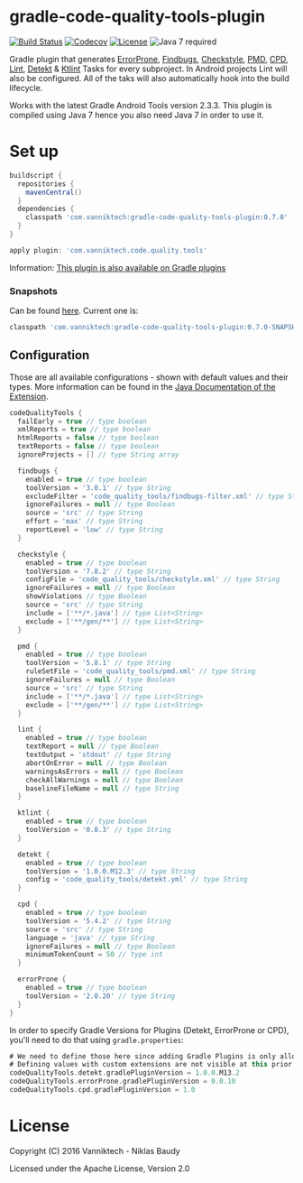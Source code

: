 # gradle-code-quality-tools-plugin

[![Build Status](https://travis-ci.org/vanniktech/gradle-code-quality-tools-plugin.svg?branch=master)](https://travis-ci.org/vanniktech/gradle-code-quality-tools-plugin?branch=master)
[![Codecov](https://codecov.io/github/vanniktech/gradle-code-quality-tools-plugin/coverage.svg?branch=master)](https://codecov.io/github/vanniktech/gradle-code-quality-tools-plugin?branch=master)
[![License](http://img.shields.io/:license-apache-blue.svg)](http://www.apache.org/licenses/LICENSE-2.0.html)
![Java 7 required](https://img.shields.io/badge/java-7-brightgreen.svg)

Gradle plugin that generates [ErrorProne](http://errorprone.info/), [Findbugs](http://findbugs.sourceforge.net/), [Checkstyle](http://checkstyle.sourceforge.net/), [PMD](https://pmd.github.io/), [CPD](https://pmd.github.io/pmd-5.8.0/usage/cpd-usage.html), [Lint](https://developer.android.com/studio/write/lint.html), [Detekt](https://github.com/arturbosch/detekt) & [Ktlint](https://github.com/shyiko/ktlint) Tasks for every subproject. In Android projects Lint will also be configured. All of the taks will also automatically hook into the build lifecycle.

Works with the latest Gradle Android Tools version 2.3.3. This plugin is compiled using Java 7 hence you also need Java 7 in order to use it.

# Set up

```groovy
buildscript {
  repositories {
    mavenCentral()
  }
  dependencies {
    classpath 'com.vanniktech:gradle-code-quality-tools-plugin:0.7.0'
  }
}

apply plugin: 'com.vanniktech.code.quality.tools'
```

Information: [This plugin is also available on Gradle plugins](https://plugins.gradle.org/plugin/com.vanniktech.code.quality.tools)

### Snapshots

Can be found [here](https://oss.sonatype.org/#nexus-search;quick~gradle-code-quality-tools-plugin). Current one is:

```groovy
classpath 'com.vanniktech:gradle-code-quality-tools-plugin:0.7.0-SNAPSHOT'
```

## Configuration

Those are all available configurations - shown with default values and their types. More information can be found in the [Java Documentation of the Extension](src/main/groovy/com/vanniktech/code/quality/tools/CodeQualityToolsPluginExtension.groovy).

```groovy
codeQualityTools {
  failEarly = true // type boolean
  xmlReports = true // type boolean
  htmlReports = false // type boolean
  textReports = false // type boolean
  ignoreProjects = [] // type String array

  findbugs {
    enabled = true // type boolean
    toolVersion = '3.0.1' // type String
    excludeFilter = 'code_quality_tools/findbugs-filter.xml' // type String
    ignoreFailures = null // type Boolean
    source = 'src' // type String
    effort = 'max' // type String
    reportLevel = 'low' // type String
  }

  checkstyle {
    enabled = true // type boolean
    toolVersion = '7.8.2' // type String
    configFile = 'code_quality_tools/checkstyle.xml' // type String
    ignoreFailures = null // type Boolean
    showViolations // type Boolean
    source = 'src' // type String
    include = ['**/*.java'] // type List<String>
    exclude = ['**/gen/**'] // type List<String>
  }

  pmd {
    enabled = true // type boolean
    toolVersion = '5.8.1' // type String
    ruleSetFile = 'code_quality_tools/pmd.xml' // type String
    ignoreFailures = null // type Boolean
    source = 'src' // type String
    include = ['**/*.java'] // type List<String>
    exclude = ['**/gen/**'] // type List<String>
  }

  lint {
    enabled = true // type boolean
    textReport = null // type Boolean
    textOutput = 'stdout' // type String
    abortOnError = null // type Boolean
    warningsAsErrors = null // type Boolean
    checkAllWarnings = null // type Boolean
    baselineFileName = null // type String
  }

  ktlint {
    enabled = true // type boolean
    toolVersion = '0.8.3' // type String
  }

  detekt {
    enabled = true // type boolean
    toolVersion = '1.0.0.M12.3' // type String
    config = 'code_quality_tools/detekt.yml' // type String
  }

  cpd {
    enabled = true // type boolean
    toolVersion = '5.4.2' // type String
    source = 'src' // type String
    language = 'java' // type String
    ignoreFailures = null // type Boolean
    minimumTokenCount = 50 // type int
  }

  errorProne {
    enabled = true // type boolean
    toolVersion = '2.0.20' // type String
  }
}

```

In order to specify Gradle Versions for Plugins (Detekt, ErrorProne or CPD), you'll need to do that using `gradle.properties`:

```groovy
# We need to define those here since adding Gradle Plugins is only allowed before afterEvaluate.
# Defining values with custom extensions are not visible at this prior step though.
codeQualityTools.detekt.gradlePluginVersion = 1.0.0.M13.2
codeQualityTools.errorProne.gradlePluginVersion = 0.0.10
codeQualityTools.cpd.gradlePluginVersion = 1.0
```

# License

Copyright (C) 2016 Vanniktech - Niklas Baudy

Licensed under the Apache License, Version 2.0